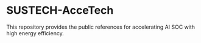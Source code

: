 # SUSTECH-AcceTech
This repository provides the public references for accelerating AI SOC with high energy efficiency.
